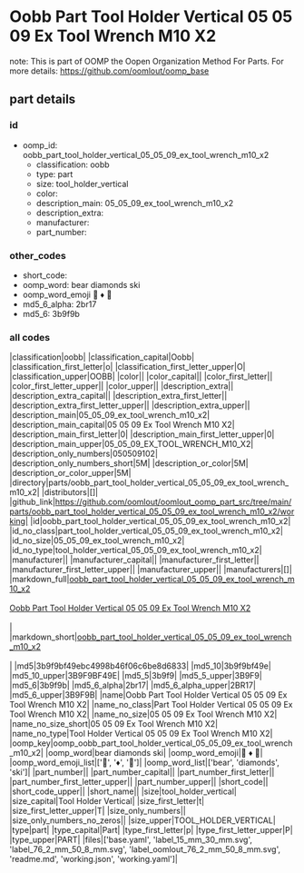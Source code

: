 # Oobb Part Tool Holder Vertical 05 05 09 Ex Tool Wrench M10 X2  

note: This is part of OOMP the Oopen Organization Method For Parts. For more details: https://github.com/oomlout/oomp_base

##  part details





### id
* oomp_id: oobb_part_tool_holder_vertical_05_05_09_ex_tool_wrench_m10_x2
  * classification: oobb
  * type: part
  * size: tool_holder_vertical
  * color: 
  * description_main: 05_05_09_ex_tool_wrench_m10_x2
  * description_extra: 
  * manufacturer: 
  * part_number: 

### other_codes
* short_code: 
* oomp_word: bear diamonds ski
* oomp_word_emoji :bear: :diamonds: :ski:
* md5_6_alpha: 2br17
* md5_6: 3b9f9b

### all codes 
|classification|oobb|
|classification_capital|Oobb|
|classification_first_letter|o|
|classification_first_letter_upper|O|
|classification_upper|OOBB|
|color||
|color_capital||
|color_first_letter||
|color_first_letter_upper||
|color_upper||
|description_extra||
|description_extra_capital||
|description_extra_first_letter||
|description_extra_first_letter_upper||
|description_extra_upper||
|description_main|05_05_09_ex_tool_wrench_m10_x2|
|description_main_capital|05 05 09 Ex Tool Wrench M10 X2|
|description_main_first_letter|0|
|description_main_first_letter_upper|0|
|description_main_upper|05_05_09_EX_TOOL_WRENCH_M10_X2|
|description_only_numbers|050509102|
|description_only_numbers_short|5M|
|description_or_color|5M|
|description_or_color_upper|5M|
|directory|parts/oobb_part_tool_holder_vertical_05_05_09_ex_tool_wrench_m10_x2|
|distributors|[]|
|github_link|https://github.com/oomlout/oomlout_oomp_part_src/tree/main/parts/oobb_part_tool_holder_vertical_05_05_09_ex_tool_wrench_m10_x2/working|
|id|oobb_part_tool_holder_vertical_05_05_09_ex_tool_wrench_m10_x2|
|id_no_class|part_tool_holder_vertical_05_05_09_ex_tool_wrench_m10_x2|
|id_no_size|05_05_09_ex_tool_wrench_m10_x2|
|id_no_type|tool_holder_vertical_05_05_09_ex_tool_wrench_m10_x2|
|manufacturer||
|manufacturer_capital||
|manufacturer_first_letter||
|manufacturer_first_letter_upper||
|manufacturer_upper||
|manufacturers|[]|
|markdown_full|[oobb_part_tool_holder_vertical_05_05_09_ex_tool_wrench_m10_x2](https://github.com/oomlout/oomlout_oomp_part_src/tree/main/parts/oobb_part_tool_holder_vertical_05_05_09_ex_tool_wrench_m10_x2/working)<br>[](https://github.com/oomlout/oomlout_oomp_part_src/tree/main/parts/oobb_part_tool_holder_vertical_05_05_09_ex_tool_wrench_m10_x2/working)<br>[Oobb Part Tool Holder Vertical 05 05 09 Ex Tool Wrench M10 X2](https://github.com/oomlout/oomlout_oomp_part_src/tree/main/parts/oobb_part_tool_holder_vertical_05_05_09_ex_tool_wrench_m10_x2/working)<br><br>|
|markdown_short|[oobb_part_tool_holder_vertical_05_05_09_ex_tool_wrench_m10_x2](https://github.com/oomlout/oomlout_oomp_part_src/tree/main/parts/oobb_part_tool_holder_vertical_05_05_09_ex_tool_wrench_m10_x2/working)<br><br>|
|md5|3b9f9bf49ebc4998b46f06c6be8d6833|
|md5_10|3b9f9bf49e|
|md5_10_upper|3B9F9BF49E|
|md5_5|3b9f9|
|md5_5_upper|3B9F9|
|md5_6|3b9f9b|
|md5_6_alpha|2br17|
|md5_6_alpha_upper|2BR17|
|md5_6_upper|3B9F9B|
|name|Oobb Part Tool Holder Vertical 05 05 09 Ex Tool Wrench M10 X2|
|name_no_class|Part Tool Holder Vertical 05 05 09 Ex Tool Wrench M10 X2|
|name_no_size|05 05 09 Ex Tool Wrench M10 X2|
|name_no_size_short|05 05 09 Ex Tool Wrench M10 X2|
|name_no_type|Tool Holder Vertical 05 05 09 Ex Tool Wrench M10 X2|
|oomp_key|oomp_oobb_part_tool_holder_vertical_05_05_09_ex_tool_wrench_m10_x2|
|oomp_word|bear diamonds ski|
|oomp_word_emoji|:bear: :diamonds: :ski:|
|oomp_word_emoji_list|[':bear:', ':diamonds:', ':ski:']|
|oomp_word_list|['bear', 'diamonds', 'ski']|
|part_number||
|part_number_capital||
|part_number_first_letter||
|part_number_first_letter_upper||
|part_number_upper||
|short_code||
|short_code_upper||
|short_name||
|size|tool_holder_vertical|
|size_capital|Tool Holder Vertical|
|size_first_letter|t|
|size_first_letter_upper|T|
|size_only_numbers||
|size_only_numbers_no_zeros||
|size_upper|TOOL_HOLDER_VERTICAL|
|type|part|
|type_capital|Part|
|type_first_letter|p|
|type_first_letter_upper|P|
|type_upper|PART|
|files|['base.yaml', 'label_15_mm_30_mm.svg', 'label_76_2_mm_50_8_mm.svg', 'label_oomlout_76_2_mm_50_8_mm.svg', 'readme.md', 'working.json', 'working.yaml']|
